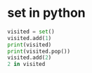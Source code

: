 # set in python

```python
visited = set()
visited.add(1)
print(visited)
print(visited.pop())
visited.add(2)
2 in visited
```
